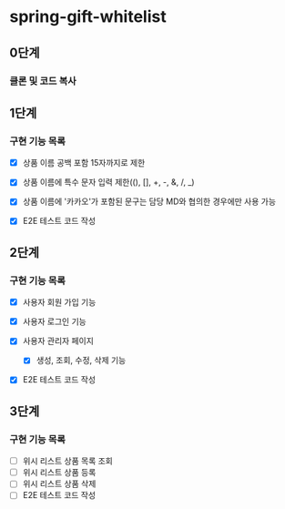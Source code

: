 # spring-gift-whitelist

## 0단계
### 클론 및 코드 복사


## 1단계
### 구현 기능 목록
- [x] 상품 이름 공백 포함 15자까지로 제한
- [x] 상품 이름에 특수 문자 입력 제한((), [], +, -, &, /, _)
- [x] 상품 이름에 '카카오'가 포함된 문구는 담당 MD와 협의한 경우에만 사용 가능
- [x] E2E 테스트 코드 작성


## 2단계
### 구현 기능 목록
- [x] 사용자 회원 가입 기능
- [x] 사용자 로그인 기능
- [x] 사용자 관리자 페이지
  - [x] 생성, 조회, 수정, 삭제 기능
- [x] E2E 테스트 코드 작성


## 3단계
### 구현 기능 목록
- [ ] 위시 리스트 상품 목록 조회
- [ ] 위시 리스트 상품 등록
- [ ] 위시 리스트 상품 삭제
- [ ] E2E 테스트 코드 작성